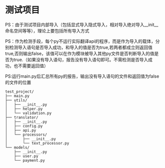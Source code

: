 # 测试项目
PS：由于测试项目内部导入（包括显式导入隐式导入，相对导入绝对导入__init__命名空间等等），理论上要包括所有导入方式

PS：作为检测手段，每个py不运行实际翻译api的程序，而是作为导入的载体，分别检测导入语句是否导入成功，和导入的值是否为true,若两者都成立则返回值true,否则输出false，该值可以在作为模块被导入其他py文件是否判断导入的值是否为true.（如果没有导入语句，报告没有导入语句即可。不需检测是否导入成功，也不需要返回值）

PS:运行main.py后汇总所有py的报告，输出没有导入语句的文件和返回值为false的文件的位置

```tree
test_project/
├── main.py
├── utils/
│   ├── __init__.py
│   ├── helper.py
│   └── validation.py
├── translator/
│   ├── __init__.py
│   ├── config.py
│   ├── api.py
│   └── processors/
│       ├── __init__.py
│       └── text_processor.py
└── models/
    ├── __init__.py
    ├── user.py
    └── payment.py
```
